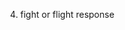 <!-- 1) outer ring fixing  -->
<!-- 2) circle around fixes kind of done -->
<!-- 3)Capturing while spreading  -->
4) fight or flight response